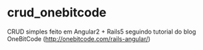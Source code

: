 # crud_onebitcode
CRUD simples feito em Angular2 + Rails5 seguindo tutorial do blog OneBitCode (http://onebitcode.com/rails-angular/)
